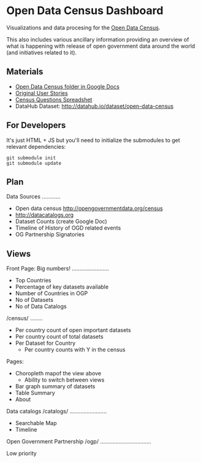 Open Data Census Dashboard
==========================

Visualizations and data procesing for the [Open Data Census][].

[Open Data Census]: http://census.okfn.org/

This also includes various ancillary information providing an overview of what
is happening with release of open government data around the world (and
initiatives related to it).

Materials
---------

* [Open Data Census folder in Google Docs](https://drive.google.com/a/okfn.org/#folders/0B6R8dXc6Ji4JTWE0TVhFejYza2c)
* [Original User Stories][stories]
* [Census Questions Spreadshet](https://docs.google.com/a/okfn.org/spreadsheet/ccc?key=0Aon3JiuouxLUdEVHQ0c4RGlRWm9Gak54NGV0UlpfOGc#gid=0)
* DataHub Dataset: <http://datahub.io/dataset/open-data-census>

[stories]: https://docs.google.com/document/d/1Ji2pifZYSggdgp0Pe8s_vFNrZIvrgwB1OhYz0AdkGsc/edit

For Developers
--------------

It's just HTML + JS but you'll need to initialize the submodules to get relevant dependencies:

    git submodule init
    git submodule update


Plan
----

Data Sources
............

* Open data census http://opengovernmentdata.org/census
* http://datacatalogs.org
* Dataset Counts (create Google Doc)
* Timeline of History of OGD related events
* OG Partnership Signatories


Views
-----

Front Page: Big numbers!
........................
* Top Countries
* Percentage of key datasets available
* Number of Countries in OGP
* No of Datasets
* No of Data Catalogs

/census/
........

* Per country count of open important datasets
* Per country count of total datasets
* Per Dataset for Country
    * Per country counts with Y in the census

Pages:

* Choropleth mapof the view above
    * Ability to switch between views
* Bar graph summary of datasets
* Table Summary
* About 


Data catalogs /catalogs/
........................

* Searchable Map
* Timeline

Open Government Partnership /ogp/
.................................

Low priority

